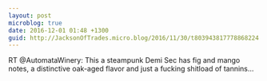 ```yaml
---
layout: post
microblog: true
date: 2016-12-01 01:48 +1300
guid: http://JacksonOfTrades.micro.blog/2016/11/30/t803943817778868224.html
---
```

RT @AutomataWinery: This a steampunk Demi Sec has fig and mango notes, a distinctive oak-aged flavor and just a fucking shitload of tannins…
